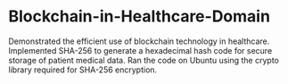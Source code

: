 # Blockchain-in-Healthcare-Domain
Demonstrated the efficient use of blockchain technology in healthcare.
Implemented SHA-256 to generate a hexadecimal hash code for secure storage of patient medical data.
Ran the code on Ubuntu using the crypto library required for SHA-256 encryption.
